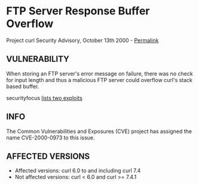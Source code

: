 FTP Server Response Buffer Overflow
===================================

Project curl Security Advisory, October 13th 2000 -
[Permalink](https://curl.haxx.se/docs/adv_20001013.html)

VULNERABILITY
-------------

When storing an FTP server's error message on failure, there was no check for
input length and thus a malicious FTP server could overflow curl's stack based
buffer.

securityfocus [lists two exploits](https://www.securityfocus.com/bid/1804/exploit/)

INFO
----

The Common Vulnerabilities and Exposures (CVE) project has assigned the name
CVE-2000-0973 to this issue.

AFFECTED VERSIONS
-----------------

- Affected versions: curl 6.0 to and including curl 7.4 
- Not affected versions: curl < 6.0 and curl >= 7.4.1
